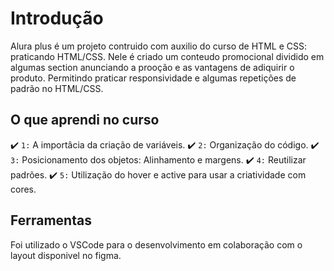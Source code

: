 # Introdução
Alura plus é um projeto contruido com auxilio do curso de HTML e CSS: praticando HTML/CSS.
Nele é criado um conteudo promocional dividido em algumas section anunciando a prooção e as vantagens de adiquirir o produto.
Permitindo praticar responsividade e algumas repetições de padrão no HTML/CSS.

## O que aprendi no curso

:heavy_check_mark: `1:` A importâcia da criação de variáveis.
:heavy_check_mark: `2:` Organização do código.
:heavy_check_mark: `3:` Posicionamento dos objetos: Alinhamento e margens.
:heavy_check_mark: `4:` Reutilizar padrões.
:heavy_check_mark: `5:` Utilização do hover e active para usar a criatividade com cores.

## Ferramentas

Foi utilizado o VSCode para o desenvolvimento em colaboração com o layout disponivel no figma.
